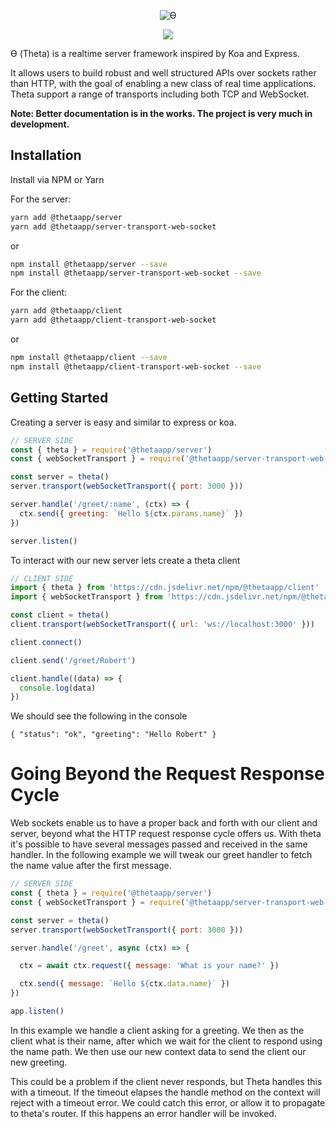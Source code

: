 
<p align="center"><img alt="ϴ" src="http://i.imgur.com/GYry72P.png"></p>
<p align="center">
  <img src="https://github.com/RobertWHurst/Theta/workflows/Tests%20CI/badge.svg">
</p>

ϴ (Theta) is a realtime server framework inspired by Koa and Express.

It allows users to build robust and well structured APIs over sockets rather
than HTTP, with the goal of enabling a new class of real time applications.
Theta support a range of transports including both TCP and WebSocket.

**Note: Better documentation is in the works. The project is very much in development.**

## Installation

Install via NPM or Yarn

For the server: 

```sh
yarn add @thetaapp/server
yarn add @thetaapp/server-transport-web-socket
```
or 
```sh
npm install @thetaapp/server --save
npm install @thetaapp/server-transport-web-socket --save
```

For the client: 

```sh
yarn add @thetaapp/client
yarn add @thetaapp/client-transport-web-socket
```
or 
```sh
npm install @thetaapp/client --save
npm install @thetaapp/client-transport-web-socket --save
```

## Getting Started

Creating a server is easy and similar to express or koa.

```js
// SERVER SIDE
const { theta } = require('@thetaapp/server')
const { webSocketTransport } = require('@thetaapp/server-transport-web-socket')

const server = theta()
server.transport(webSocketTransport({ port: 3000 }))

server.handle('/greet/:name', (ctx) => {
  ctx.send({ greeting: `Hello ${ctx.params.name}` })
})

server.listen()
```

To interact with our new server lets create a theta client
```js
// CLIENT SIDE
import { theta } from 'https://cdn.jsdelivr.net/npm/@thetaapp/client'
import { webSocketTransport } from 'https://cdn.jsdelivr.net/npm/@thetaapp/client-transport-web-socket'

const client = theta()
client.transport(webSocketTransport({ url: 'ws://localhost:3000' }))

client.connect()

client.send('/greet/Robert')

client.handle((data) => {
  console.log(data)
})
```

We should see the following in the console

```
{ "status": "ok", "greeting": "Hello Robert" }
```

# Going Beyond the Request Response Cycle

Web sockets enable us to have a proper back and forth with our client and server,
beyond what the HTTP request response cycle offers us. With theta it's possible
to have several messages passed and received in the same handler. In the
following example we will tweak our greet handler to fetch the name value
after the first message.

```js
// SERVER SIDE
const { theta } = require('@thetaapp/server')
const { webSocketTransport } = require('@thetaapp/server-transport-web-socket')

const server = theta()
server.transport(webSocketTransport({ port: 3000 }))

server.handle('/greet', async (ctx) => {

  ctx = await ctx.request({ message: 'What is your name?' })

  ctx.send({ message: `Hello ${ctx.data.name}` })
})

app.listen()
```

In this example we handle a client asking for a greeting. We then as the client
what is their name, after which we wait for the client to respond using the
name path. We then use our new context data to send the client our new greeting.

This could be a problem if the client never responds, but Theta handles this
with a timeout. If the timeout elapses the handle method on the context will
reject with a timeout error. We could catch this error, or allow it to propagate
to theta's router. If this happens an error handler will be invoked.


